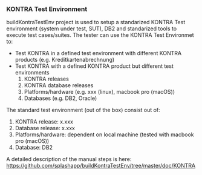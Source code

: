 ### KONTRA Test Environment
buildKontraTestEnv project is used to setup a standarized KONTRA Test environment (system under test, SUT), DB2 and standarized tools to execute test cases/suites. The tester can use the KONTRA Test Environmet to:

- Test KONTRA in a defined test environment with different KONTRA products (e.g. Kreditkartenabrechnung)
- Test KONTRA with a defined KONTRA product but different test environments
  1. KONTRA releases
  2. KONTRA database releases
  3. Platforms/hardware (e.g. xxx (linux), macbook pro (macOS))
  4. Databases (e.g. DB2, Oracle)

The standard test environment (out of the box) consist out of:
  1. KONTRA release: x.xxx
  2. Database release: x.xxx
  3. Platforms/hardware: dependent on local machine (tested with macbook pro (macOS))
  4. Database: DB2 


A detailed description of the manual steps is here: https://github.com/splashapp/buildKontraTestEnv/tree/master/doc/KONTRA 